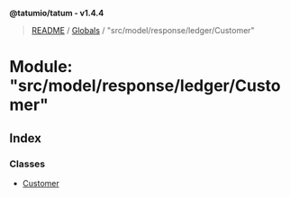 **@tatumio/tatum - v1.4.4**

> [README](../README.md) / [Globals](../globals.md) / "src/model/response/ledger/Customer"

# Module: "src/model/response/ledger/Customer"

## Index

### Classes

* [Customer](../classes/_src_model_response_ledger_customer_.customer.md)
